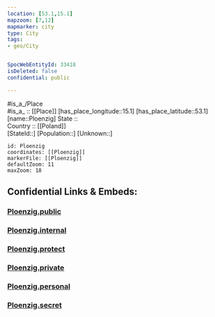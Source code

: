 ```yaml
---
location: [53.1,15.1] 
mapzoom: [7,12] 
mapmarker: city 
type: City
tags:
- geo/City


SpocWebEntityId: 33418
isDeleted: false
confidential: public

---
```

#is_a_/Place  
#is_a_ :: [[Place]] 
[has_place_longitude::15.1] 
[has_place_latitude::53.1] 
[name::Ploenzig] 
State ::  
Country :: [[Poland]]  
[StateId::] 
[Population::] 
[Unknown::] 


```leaflet
id: Ploenzig
coordinates: [[Ploenzig]] 
markerFile: [[Ploenzig]] 
defaultZoom: 11 
maxZoom: 18
```


## Confidential Links & Embeds: 

### [Ploenzig.public](/_public/\Earth\Continent\Europe\Europe~East\Poland\Provinces~Poland\West_Pomeranian\CityPloenzig.public.md) 

### [Ploenzig.internal](/_internal/\Earth\Continent\Europe\Europe~East\Poland\Provinces~Poland\West_Pomeranian\CityPloenzig.internal.md) 

### [Ploenzig.protect](/_protect/\Earth\Continent\Europe\Europe~East\Poland\Provinces~Poland\West_Pomeranian\CityPloenzig.protect.md) 

### [Ploenzig.private](/_private/\Earth\Continent\Europe\Europe~East\Poland\Provinces~Poland\West_Pomeranian\CityPloenzig.private.md) 

### [Ploenzig.personal](/_personal/\Earth\Continent\Europe\Europe~East\Poland\Provinces~Poland\West_Pomeranian\CityPloenzig.personal.md) 

### [Ploenzig.secret](/_secret/\Earth\Continent\Europe\Europe~East\Poland\Provinces~Poland\West_Pomeranian\CityPloenzig.secret.md)

